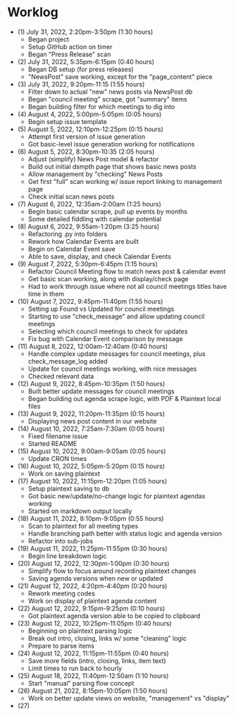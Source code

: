 # Worklog

- (1) July 31, 2022, 2:20pm-3:50pm (1:30 hours)
  - Began project
  - Setup GitHub action on timer
  - Began "Press Release" scan
- (2) July 31, 2022, 5:35pm-6:15pm (0:40 hours)
  - Began DB setup (for press releases)
  - "NewsPost" save working, except for the "page_content" piece
- (3) July 31, 2022, 9:20pm-11:15 (1:55 hours)
  - Filter down to actual "new" news posts via NewsPost db
  - Began "council meeting" scrape, got "summary" items
  - Began building filter for which meetings to dig into
- (4) August 4, 2022, 5:00pm-5:05pm (0:05 hours)
  - Begin setup issue template
- (5) August 5, 2022, 12:10pm-12:25pm (0:15 hours)
  - Attempt first version of issue generation
  - Got basic-level issue generation working for notifications
- (6) August 5, 2022, 8:30pm-10:35 (2:05 hours)
  - Adjust (simplify) News Post model & refactor
  - Build out initial dsmpth page that shows basic news posts
  - Allow management by "checking" News Posts
  - Get first "full" scan working w/ issue report linking to management page
  - Check initial scan news posts
- (7) August 6, 2022, 12:35am-2:00am (1:25 hours)
  - Begin basic calendar scrape, pull up events by months
  - Some detailed fiddling with calendar potential
- (8) August 6, 2022, 9:55am-1:20pm (3:25 hours)
  - Refactoring .py into folders
  - Rework how Calendar Events are built
  - Begin on Calendar Event save
  - Able to save, display, and check Calendar Events
- (9) August 7, 2022, 5:30pm-6:45pm (1:15 hours)
  - Refactor Council Meeting flow to match news post & calendar event
  - Get basic scan working, along with display/check page
  - Had to work through issue where not all council meetings titles have time in them
- (10) August 7, 2022, 9:45pm-11:40pm (1:55 hours)
  - Setting up Found vs Updated for council meetings
  - Starting to use "check_message" and allow updating council meetings
  - Selecting which council meetings to check for updates
  - Fix bug with Calendar Event comparison by message
- (11) August 8, 2022, 12:00am-12:40am (0:40 hours)
  - Handle complex update messages for council meetings, plus check_message_log added
  - Update for council meetings working, with nice messages
  - Checked relevant data
- (12) August 9, 2022, 8:45pm-10:35pm (1:50 hours)
  - Built better update messages for council meetings
  - Began building out agenda scrape logic, with PDF & Plaintext local files
- (13) August 9, 2022, 11:20pm-11:35pm (0:15 hours)
  - Displaying news post content in our website
- (14) August 10, 2022, 7:25am-7:30am (0:05 hours)
  - Fixed filename issue
  - Started README
- (15) August 10, 2022, 9:00am-9:05am (0:05 hours)
  - Update CRON times
- (16) August 10, 2022, 5:05pm-5:20pm (0:15 hours)
  - Work on saving plaintext
- (17) August 10, 2022, 11:15pm-12:20pm (1:05 hours)
  - Setup plaintext saving to db
  - Got basic new/update/no-change logic for plaintext agendas working
  - Started on markdown output locally
- (18) August 11, 2022, 8:10pm-9:05pm (0:55 hours)
  - Scan to plaintext for all meeting types
  - Handle branching path better with status logic and agenda version
  - Refactor into sub-jobs
- (19) August 11, 2022, 11:25pm-11:55pm (0:30 hours)
  - Begin line breakdown logic
- (20) August 12, 2022, 12:30pm-1:00pm (0:30 hours)
  - Simplify flow to focus around recording plaintext changes
  - Saving agenda versions when new or updated
- (21) August 12, 2022, 4:20pm-4:40pm (0:20 hours)
  - Rework meeting codes
  - Work on display of plaintext agenda content
- (22) August 12, 2022, 9:15pm-9:25pm (0:10 hours)
  - Got plaintext agenda version able to be copied to clipboard
- (23) August 12, 2022, 10:25pm-11:05pm (0:40 hours)
  - Beginning on plaintext parsing logic
  - Break out intro, closing, links w/ some "cleaning" logic
  - Prepare to parse items
- (24) August 12, 2022, 11:15pm-11:55pm (0:40 hours)
  - Save more fields (intro, closing, links, item text)
  - Limit times to run back to hourly
- (25) August 18, 2022, 11:40pm-12:50am (1:10 hours)
  - Start "manual" parsing flow concept
- (26) August 21, 2022, 8:15pm-10:05pm (1:50 hours)
  - Work on better update views on website, "management" vs "display"
- (27)
